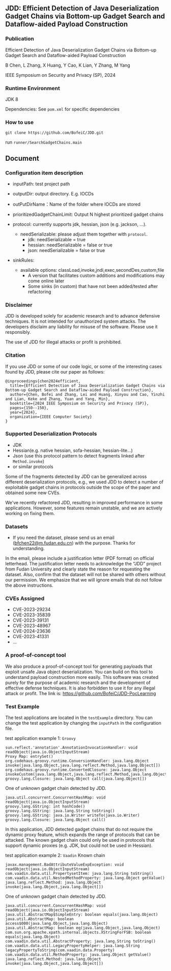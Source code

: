 ## JDD: Efficient Detection of Java Deserialization Gadget Chains via Bottom-up Gadget Search and Dataflow-aided Payload Construction
### Publication
Efficient Detection of Java Deserialization Gadget Chains via Bottom-up Gadget Search and Dataflow-aided Payload Construction

B Chen, L Zhang, X Huang, Y Cao, K Lian, Y Zhang, M Yang

IEEE Symposium on Security and Privacy (SP), 2024

### Runtime Environment
JDK 8

Dependencies: See `pom.xml` for specific dependencies

### How to use
`git clone https://github.com/BofeiC/JDD.git`

run `runner/SearchGadgetChains.main`

## Document


### Configuration item description
- inputPath: test project path
- outputDir: output directory. E.g. IOCDs
- outPutDirName：Name of the folder where IOCDs are stored
- prioritizedGadgetChainLimit: Output N highest prioritized gadget chains
- protocol: currently supports jdk, hessian, json (e.g. jackson, ...).
  - needSerializable: please adjust them together with `protocol`.
    - jdk: needSerializable = true
    - hessian: needSerializable = false or true
    - json: needSerializable = false or true

- sinkRules:
  - available options: classLoad,invoke,jndi,exec,secondDes,custom,file
    - A version that facilitates custom additions and modifications may come online later
    - Some sinks (in custom) that have not been added/tested after refactoring

### Disclaimer
JDD is developed solely for academic research and to advance defensive techniques. It is not intended for unauthorized system attacks.
The developers disclaim any liability for misuse of the software. Please use it responsibly.

The use of JDD for illegal attacks or profit is prohibited.

### Citation
If you use JDD or some of our code logic, or some of the interesting cases found by JDD, please cite our paper as follows:
```
@inproceedings{chen2024efficient,
  title={Efficient Detection of Java Deserialization Gadget Chains via Bottom-up Gadget Search and Dataflow-aided Payload Construction},
  author={Chen, Bofei and Zhang, Lei and Huang, Xinyou and Cao, Yinzhi and Lian, Keke and Zhang, Yuan and Yang, Min},
  booktitle={2024 IEEE Symposium on Security and Privacy (SP)},
  pages={150--150},
  year={2024},
  organization={IEEE Computer Society}
}
```

### Supported Deserialization Protocols
- JDK
- Hessian(e.g. native hessian, sofa-hessian, hessian-lite...)
- Json (use this protocol pattern to detect fragments linked after `Method.invoke`)
- or similar protocols

Some of the fragments detected by JDD can be generalized across different deserialization protocols, e.g., we used JDD to detect a number of exploitable gadget chains in protocols outside the scope of the paper and obtained some new CVEs.

We've recently refactored JDD, resulting in improved performance in some applications. However, some features remain unstable, and we are actively working on fixing them.

### Datasets
- If you need the dataset, please send us an email (bfchen22@m.fudan.edu.cn) with the purpose. Thanks for understanding.

In the email, please include a justification letter (PDF format) on official letterhead. 
The justification letter needs to acknowledge the “JDD” project from Fudan University and clearly state the reason for requesting the dataset. 
Also, confirm that the dataset will not be shared with others without our permission. We emphasize that we will ignore emails that do not follow the above instructions.

### CVEs Assigned
- CVE-2023-29234
- CVE-2023-35839
- CVE-2023-39131
- CVE-2023-48967
- CVE-2024-23636
- CVE-2023-41331
- ...


### A proof-of-concept tool
We also produce a proof-of-concept tool for generating payloads that exploit unsafe Java object deserialization. You can build on this tool to understand payload construction more easily.
This software was created purely for the purpose of academic research and the development of effective defense techniques. It is also forbidden to use it for any illegal attack or profit.
The link is: https://github.com/BofeiC/JDD-PocLearning

### Test Example
The test applications are located in the `testExample` directory. You can change the test application by changing the `inputPath` in the configuration file.

test application example 1: `Groovy`
```
sun.reflect.'annotation'.AnnotationInvocationHandler: void readObject(java.io.ObjectInputStream)
Proxy Map: entrySet()
org.codehaus.groovy.runtime.ConversionHandler: java.lang.Object invoke(java.lang.Object,java.lang.reflect.Method,java.lang.Object[])
org.codehaus.groovy.runtime.ConvertedClosure: java.lang.Object invokeCustom(java.lang.Object,java.lang.reflect.Method,java.lang.Object[])
groovy.lang.Closure: java.lang.Object call(java.lang.Object[])
```
One of unknown gadget chain detected by JDD.
```
java.util.concurrent.ConcurrentHashMap: void readObject(java.io.ObjectInputStream)
groovy.lang.GString: int hashCode()
groovy.lang.GString: java.lang.String toString()
groovy.lang.GString: java.io.Writer writeTo(java.io.Writer)
groovy.lang.Closure: java.lang.Object call()
```
In this application, JDD detected gadget chains that do not require the dynamic proxy feature, which expands the range of protocols that can be attacked. The known gadget chain could only be used in protocols that support dynamic proxies (e.g. JDK, but could not be used in Hessian).


test application example 2: `Vaadin`
Known chain
```
javax.management.BadAttributeValueExpException: void readObject(java.io.ObjectInputStream)
com.vaadin.data.util.PropertysetItem: java.lang.String toString()
com.vaadin.data.util.NestedMethodProperty: java.lang.Object getValue()
java.lang.reflect.Method: java.lang.Object invoke(java.lang.Object,java.lang.Object[])
```
One of unknown gadget chain detected by JDD.
```
java.util.concurrent.ConcurrentHashMap: void readObject(java.io.ObjectInputStream)
java.util.AbstractMap$SimpleEntry: boolean equals(java.lang.Object)
java.util.AbstractMap: boolean access$000(java.lang.Object,java.lang.Object)
java.util.AbstractMap: boolean eq(java.lang.Object,java.lang.Object)
com.sun.org.apache.xpath.internal.objects.XStringForFSB: boolean equals(java.lang.Object)
com.vaadin.data.util.AbstractProperty: java.lang.String toString()
com.vaadin.data.util.LegacyPropertyHelper: java.lang.String legacyPropertyToString(com.vaadin.data.Property)
com.vaadin.data.util.MethodProperty: java.lang.Object getValue()
java.lang.reflect.Method: java.lang.Object invoke(java.lang.Object,java.lang.Object[])
```
